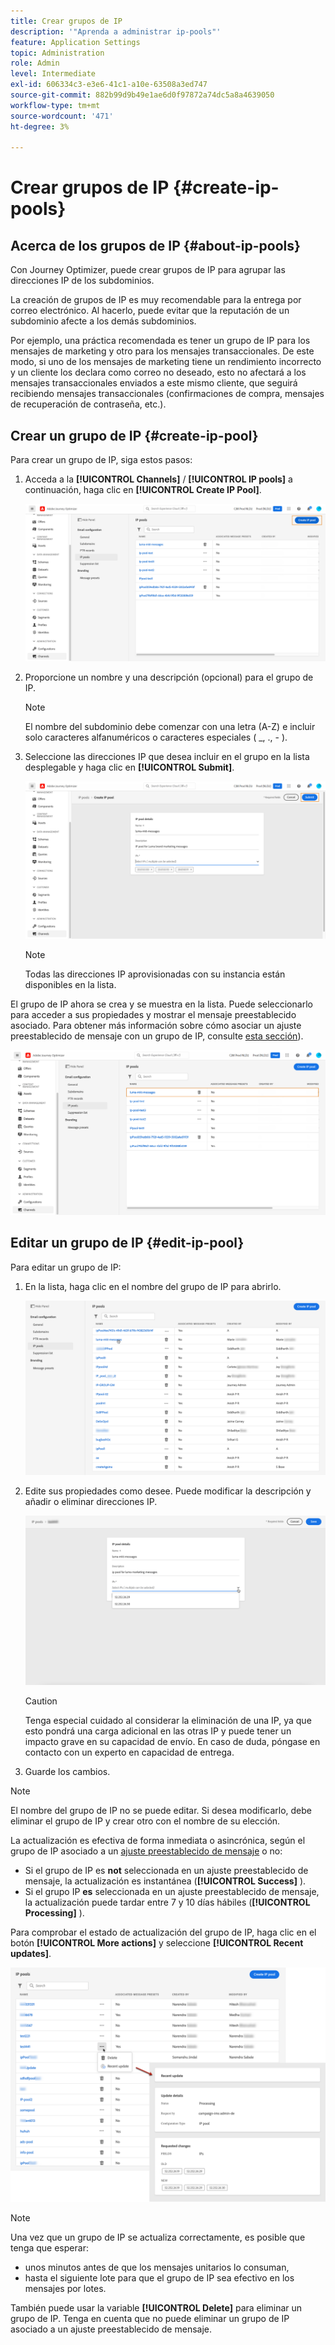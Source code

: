 ```yaml
---
title: Crear grupos de IP
description: '"Aprenda a administrar ip-pools"'
feature: Application Settings
topic: Administration
role: Admin
level: Intermediate
exl-id: 606334c3-e3e6-41c1-a10e-63508a3ed747
source-git-commit: 882b99d9b49e1ae6d0f97872a74dc5a8a4639050
workflow-type: tm+mt
source-wordcount: '471'
ht-degree: 3%

---
```


# Crear grupos de IP {#create-ip-pools}

## Acerca de los grupos de IP {#about-ip-pools}

Con Journey Optimizer, puede crear grupos de IP para agrupar las direcciones IP de los subdominios.

La creación de grupos de IP es muy recomendable para la entrega por correo electrónico. Al hacerlo, puede evitar que la reputación de un subdominio afecte a los demás subdominios.

Por ejemplo, una práctica recomendada es tener un grupo de IP para los mensajes de marketing y otro para los mensajes transaccionales. De este modo, si uno de los mensajes de marketing tiene un rendimiento incorrecto y un cliente los declara como correo no deseado, esto no afectará a los mensajes transaccionales enviados a este mismo cliente, que seguirá recibiendo mensajes transaccionales (confirmaciones de compra, mensajes de recuperación de contraseña, etc.).

## Crear un grupo de IP {#create-ip-pool}

Para crear un grupo de IP, siga estos pasos:

1. Acceda a la **[!UICONTROL Channels]** / **[!UICONTROL IP pools]** a continuación, haga clic en **[!UICONTROL Create IP Pool]**.

   ![](assets/ip-pool-create.png)

1. Proporcione un nombre y una descripción (opcional) para el grupo de IP.

   >[!NOTE]
   >
   >El nombre del subdominio debe comenzar con una letra (A-Z) e incluir solo caracteres alfanuméricos o caracteres especiales ( _, ., - ).

1. Seleccione las direcciones IP que desea incluir en el grupo en la lista desplegable y haga clic en **[!UICONTROL Submit]**.

   ![](assets/ip-pool-config.png)

   >[!NOTE]
   >
   >Todas las direcciones IP aprovisionadas con su instancia están disponibles en la lista.

El grupo de IP ahora se crea y se muestra en la lista. Puede seleccionarlo para acceder a sus propiedades y mostrar el mensaje preestablecido asociado. Para obtener más información sobre cómo asociar un ajuste preestablecido de mensaje con un grupo de IP, consulte [esta sección](message-presets.md)).

![](assets/ip-pool-created.png)

## Editar un grupo de IP {#edit-ip-pool}

Para editar un grupo de IP:

1. En la lista, haga clic en el nombre del grupo de IP para abrirlo.

   ![](assets/ip-pool-list.png)

1. Edite sus propiedades como desee. Puede modificar la descripción y añadir o eliminar direcciones IP.

   ![](assets/ip-pool-edit.png)

   >[!CAUTION]
   >
   >Tenga especial cuidado al considerar la eliminación de una IP, ya que esto pondrá una carga adicional en las otras IP y puede tener un impacto grave en su capacidad de envío. En caso de duda, póngase en contacto con un experto en capacidad de entrega.

1. Guarde los cambios.

>[!NOTE]
>
>El nombre del grupo de IP no se puede editar. Si desea modificarlo, debe eliminar el grupo de IP y crear otro con el nombre de su elección.

La actualización es efectiva de forma inmediata o asincrónica, según el grupo de IP asociado a un [ajuste preestablecido de mensaje](message-presets.md) o no:

* Si el grupo de IP es **not** seleccionada en un ajuste preestablecido de mensaje, la actualización es instantánea (**[!UICONTROL Success]** ).
* Si el grupo IP **es** seleccionada en un ajuste preestablecido de mensaje, la actualización puede tardar entre 7 y 10 días hábiles (**[!UICONTROL Processing]** ).

Para comprobar el estado de actualización del grupo de IP, haga clic en el botón **[!UICONTROL More actions]** y seleccione **[!UICONTROL Recent updates]**.

![](assets/ip-pool-recent-update.png)

>[!NOTE]
>
>Una vez que un grupo de IP se actualiza correctamente, es posible que tenga que esperar:
>* unos minutos antes de que los mensajes unitarios lo consuman,
>* hasta el siguiente lote para que el grupo de IP sea efectivo en los mensajes por lotes.


También puede usar la variable **[!UICONTROL Delete]** para eliminar un grupo de IP. Tenga en cuenta que no puede eliminar un grupo de IP asociado a un ajuste preestablecido de mensaje.


